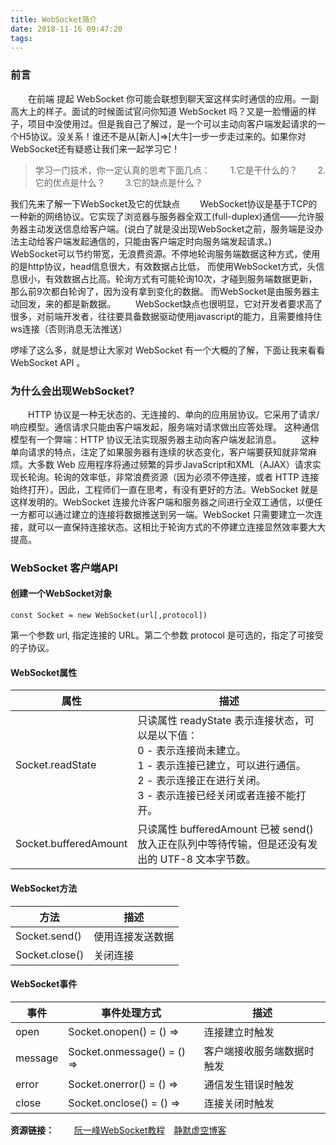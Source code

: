 ```yaml
---
title: WebSocket简介
date: 2018-11-16 09:47:20
tags:
---
```


### 前言

&emsp;&emsp;在前端 提起 WebSocket 你可能会联想到聊天室这样实时通信的应用。一副高大上的样子。面试的时候面试官问你知道 WebSocket 吗？又是一脸懵逼的样子，项目中没使用过。但是我自己了解过，是一个可以主动向客户端发起请求的一个H5协议。没关系！谁还不是从[新人]=>[大牛]一步一步走过来的。如果你对WebSocket还有疑惑让我们来一起学习它！

> 学习一门技术，你一定认真的思考下面几点：
&emsp;&emsp;1.它是干什么的？
&emsp;&emsp;2.它的优点是什么？
&emsp;&emsp;3.它的缺点是什么？

我们先来了解一下WebSocket及它的优缺点
&emsp;&emsp;WebSocket协议是基于TCP的一种新的网络协议。它实现了浏览器与服务器全双工(full-duplex)通信——允许服务器主动发送信息给客户端。(说白了就是没出现WebSocket之前，服务端是没办法主动给客户端发起通信的，只能由客户端定时向服务端发起请求。)
&emsp;&emsp;WebSocket可以节约带宽，无浪费资源。不停地轮询服务端数据这种方式，使用的是http协议，head信息很大，有效数据占比低， 而使用WebSocket方式，头信息很小，有效数据占比高。轮询方式有可能轮询10次，才碰到服务端数据更新，那么前9次都白轮询了，因为没有拿到变化的数据。 而WebSocket是由服务器主动回发，来的都是新数据。
&emsp;&emsp;WebSocket缺点也很明显，它对开发者要求高了很多，对前端开发者，往往要具备数据驱动使用javascript的能力，且需要维持住ws连接（否则消息无法推送）

啰嗦了这么多，就是想让大家对 WebSocket 有一个大概的了解，下面让我来看看 WebSocket API 。

### 为什么会出现WebSocket?

&emsp;&emsp;HTTP 协议是一种无状态的、无连接的、单向的应用层协议。它采用了请求/响应模型。通信请求只能由客户端发起，服务端对请求做出应答处理。
这种通信模型有一个弊端：HTTP 协议无法实现服务器主动向客户端发起消息。
&emsp;&emsp;这种单向请求的特点，注定了如果服务器有连续的状态变化，客户端要获知就非常麻烦。大多数 Web 应用程序将通过频繁的异步JavaScript和XML（AJAX）请求实现长轮询。轮询的效率低，非常浪费资源（因为必须不停连接，或者 HTTP 连接始终打开）。因此，工程师们一直在思考，有没有更好的方法。WebSocket 就是这样发明的。WebSocket 连接允许客户端和服务器之间进行全双工通信，以便任一方都可以通过建立的连接将数据推送到另一端。WebSocket 只需要建立一次连接，就可以一直保持连接状态。这相比于轮询方式的不停建立连接显然效率要大大提高。

### WebSocket 客户端API


#### 创建一个WebSocket对象

    const Socket = new WebSocket(url[,protocol])

第一个参数 url, 指定连接的 URL。第二个参数 protocol 是可选的，指定了可接受的子协议。

#### WebSocket属性

属性 | 描述
---|---
Socket.readState | 只读属性 readyState 表示连接状态，可以是以下值：<br>0 - 表示连接尚未建立。<br>1 - 表示连接已建立，可以进行通信。<br>2 - 表示连接正在进行关闭。<br>3 - 表示连接已经关闭或者连接不能打开。
Socket.bufferedAmount | 只读属性 bufferedAmount 已被 send() 放入正在队列中等待传输，但是还没有发出的 UTF-8 文本字节数。


#### WebSocket方法

方法 | 描述
---|---
Socket.send() | 使用连接发送数据
Socket.close() | 关闭连接

#### WebSocket事件

事件 | 事件处理方式 | 描述
---|---|---
open | Socket.onopen() = () => | 连接建立时触发
message |  Socket.onmessage() = () => | 客户端接收服务端数据时触发
error |  Socket.onerror() = () => | 通信发生错误时触发
close |  Socket.onclose() = () => | 连接关闭时触发


**资源链接：**
&emsp;&emsp;[阮一峰WebSocket教程](http://www.ruanyifeng.com/blog/2017/05/websocket.html)&emsp;[静默虚空博客](https://www.cnblogs.com/jingmoxukong/p/7755643.html)